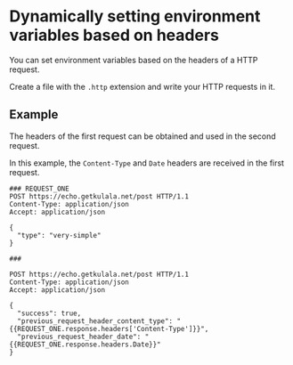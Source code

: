 # Dynamically setting environment variables based on headers

You can set environment variables based on the headers of a HTTP request.

Create a file with the `.http` extension and write your HTTP requests in it.

## Example

The headers of the first request can be obtained and used in the second request.

In this example, the `Content-Type` and `Date` headers are
received in the first request.

```http title="simple.http"
### REQUEST_ONE
POST https://echo.getkulala.net/post HTTP/1.1
Content-Type: application/json
Accept: application/json

{
  "type": "very-simple"
}

###

POST https://echo.getkulala.net/post HTTP/1.1
Content-Type: application/json
Accept: application/json

{
  "success": true,
  "previous_request_header_content_type": "{{REQUEST_ONE.response.headers['Content-Type']}}",
  "previous_request_header_date": "{{REQUEST_ONE.response.headers.Date}}"
}
```
